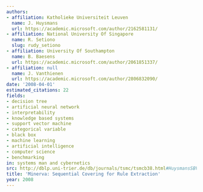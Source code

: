 ```yaml
---
authors:
- affiliation: Katholieke Universiteit Leuven
  name: J. Huysmans
  url: https://academic.microsoft.com/author/2162581131/
- affiliation: National University Of Singapore
  name: R. Setiono
  slug: rudy_setiono
- affiliation: University Of Southampton
  name: B. Baesens
  url: https://academic.microsoft.com/author/2061851337/
- affiliation: null
  name: J. Vanthienen
  url: https://academic.microsoft.com/author/2806832090/
date: '2008-04-01'
estimated_citations: 22
fields:
- decision tree
- artificial neural network
- interpretability
- knowledge based systems
- support vector machine
- categorical variable
- black box
- machine learning
- artificial intelligence
- computer science
- benchmarking
in: systems man and cybernetics
src: http://dblp.uni-trier.de/db/journals/tsmc/tsmcb38.html#HuysmansSBV08
title: 'Minerva: Sequential Covering for Rule Extraction'
year: 2008
---
```

